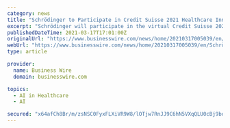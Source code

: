 ```yaml
---
category: news
title: "Schrödinger to Participate in Credit Suisse 2021 Healthcare Innovators Series: The Intersection of Drug Discovery, Drug Development and Artificial Intelligence"
excerpt: "Schrödinger will participate in the virtual Credit Suisse 2021 Healthcare Innovators Series on March 23, 2021."
publishedDateTime: 2021-03-17T17:01:00Z
originalUrl: "https://www.businesswire.com/news/home/20210317005039/en/Schrödinger-to-Participate-in-Credit-Suisse-2021-Healthcare-Innovators-Series-The-Intersection-of-Drug-Discovery-Drug-Development-and-Artificial-Intelligence"
webUrl: "https://www.businesswire.com/news/home/20210317005039/en/Schrödinger-to-Participate-in-Credit-Suisse-2021-Healthcare-Innovators-Series-The-Intersection-of-Drug-Discovery-Drug-Development-and-Artificial-Intelligence"
type: article

provider:
  name: Business Wire
  domain: businesswire.com

topics:
  - AI in Healthcare
  - AI

secured: "x64afCh8Br/m/zsNSC0FyxFLXiVR9W8/lOTjw7RnJJ9C6hN5VXqQLU0cBj9boidixjTkzuMtfx64uxc4zZkS9KgfV8qeiEWeVkLTDrfn9a1xdp8wjdT9rPkQFwFRkAs1naREjmxOrSF25CFzhs8JCH1yyLnMY1YfQwj4o9WEHwN0aAn5OIchjwjIrn1bLjggqicGAzJ2NKsUiuNsuPTs2nbh3THmI7CKYN5l9nzQ3rIP00tFvJ4nF2oJp5/Nbm4l1cOZOuGD93PaHlc2hahN/IPtys1UBF1ZuclchEsrLeQyLcV0ROJqW4O+ZZqMxnlbijH7oJSqTxng8f1fk9svluoCCQqks75EzfiPlc1psrQ=;o6LUN+IlceH5tE6wUb5h/g=="
---
```


